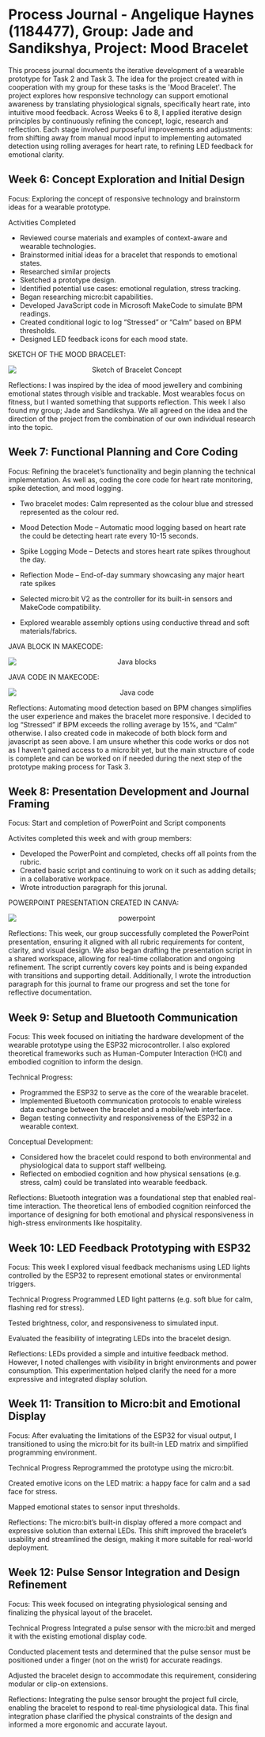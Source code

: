# Process Journal - Angelique Haynes (1184477), Group: Jade and Sandikshya,  Project: Mood Bracelet
This process journal documents the iterative development of a wearable prototype for Task 2 and Task 3. The idea for the project created with in cooperation with my group for these tasks is the 'Mood Bracelet'. The project explores how responsive technology can support emotional awareness by translating physiological signals, specifically heart rate, into intuitive mood feedback. Across Weeks 6 to 8, I applied iterative design principles by continuously refining the concept, logic, research and reflection. Each stage involved purposeful improvements and adjustments: from shifting away from manual mood input to implementing automated detection using rolling averages for heart rate, to refining LED feedback for emotional clarity. 

## Week 6: Concept Exploration and Initial Design
Focus: Exploring the concept of responsive technology and brainstorm ideas for a wearable prototype.

Activities Completed
- Reviewed course materials and examples of context-aware and wearable technologies.
- Brainstormed initial ideas for a bracelet that responds to emotional states.
- Researched similar projects
- Sketched a prototype design.
- Identified potential use cases: emotional regulation, stress tracking.
- Began researching micro:bit capabilities.
- Developed JavaScript code in Microsoft MakeCode to simulate BPM readings.
- Created conditional logic to log “Stressed” or “Calm” based on BPM thresholds.
- Designed LED feedback icons for each mood state.

SKETCH OF THE MOOD BRACELET:
<p align="center" style="text-align: center;">
  <img src="images/sketch.png" alt="Sketch of Bracelet Concept" style="display: block; margin-left: auto; margin-right: auto;"/>
</p>


Reflections: I was inspired by the idea of mood jewellery and combining emotional states through visible and trackable. Most wearables focus on fitness, but I wanted something that supports reflection. This week I also found my group; Jade and Sandikshya. We all agreed on the idea and the direction of the project from the combination of our own individual research into the topic.


## Week 7: Functional Planning and Core Coding
Focus: Refining the bracelet’s functionality and begin planning the technical implementation. As well as, coding the core code for heart rate monitoring, spike detection, and mood logging.

- Two bracelet modes: Calm represented as the colour blue and stressed represented as the colour red.

- Mood Detection Mode – Automatic mood logging based on heart rate the could be detecting heart rate every 10-15 seconds.

- Spike Logging Mode – Detects and stores heart rate spikes throughout the day.

- Reflection Mode – End-of-day summary showcasing any major heart rate spikes

- Selected micro:bit V2 as the controller for its built-in sensors and MakeCode compatibility.

- Explored wearable assembly options using conductive thread and soft materials/fabrics.


JAVA BLOCK IN MAKECODE:
<p align="center" style="text-align: center;">
  <img src="images/Java-blocks.png" alt="Java blocks" style="display: block; margin-left: auto; margin-right: auto;"/>
</p>


JAVA CODE IN MAKECODE:
<p align="center" style="text-align: center;">
  <img src="images/Java-code.png" alt="Java code" style="display: block; margin-left: auto; margin-right: auto;"/>
</p>

Reflections: Automating mood detection based on BPM changes simplifies the user experience and makes the bracelet more responsive. I decided to log “Stressed” if BPM exceeds the rolling average by 15%, and “Calm” otherwise. I also created code in makecode of both block form and javascript as seen above. I am unsure whether this code works or dos not as I haven't gained access to a micro:bit yet, but the main structure of code is complete and can be worked on if needed during the next step of the prototype making process for Task 3.


## Week 8: Presentation Development and Journal Framing
Focus: Start and completion of PowerPoint and Script components

Activites completed this week and with group members:

- Developed the PowerPoint and completed, checks off all points from the rubric.
- Created basic script and continuing to work on it such as adding details; in a collaborative workpace.
- Wrote introduction paragraph for this jorunal.

POWERPOINT PRESENTATION CREATED IN CANVA:
<p align="center" style="text-align: center;">
  <img src="images/powerpoint.png" alt="powerpoint" style="display: block; margin-left: auto; margin-right: auto;"/>
</p>

Reflections: This week, our group successfully completed the PowerPoint presentation, ensuring it aligned with all rubric requirements for content, clarity, and visual design. We also began drafting the presentation script in a shared workspace, allowing for real-time collaboration and ongoing refinement. The script currently covers key points and is being expanded with transitions and supporting detail. Additionally, I wrote the introduction paragraph for this journal to frame our progress and set the tone for reflective documentation.


## Week 9: Setup and Bluetooth Communication
Focus: This week focused on initiating the hardware development of the wearable prototype using the ESP32 microcontroller. I also explored theoretical frameworks such as Human-Computer Interaction (HCI) and embodied cognition to inform the design.

Technical Progress:
- Programmed the ESP32 to serve as the core of the wearable bracelet.
- Implemented Bluetooth communication protocols to enable wireless data exchange between the bracelet and a mobile/web interface.
- Began testing connectivity and responsiveness of the ESP32 in a wearable context.

Conceptual Development: 
- Considered how the bracelet could respond to both environmental and physiological data to support staff wellbeing.
- Reflected on embodied cognition and how physical sensations (e.g. stress, calm) could be translated into wearable feedback.

Reflections: Bluetooth integration was a foundational step that enabled real-time interaction. The theoretical lens of embodied cognition reinforced the importance of designing for both emotional and physical responsiveness in high-stress environments like hospitality.



## Week 10: LED Feedback Prototyping with ESP32
Focus: This week I explored visual feedback mechanisms using LED lights controlled by the ESP32 to represent emotional states or environmental triggers.

Technical Progress
Programmed LED light patterns (e.g. soft blue for calm, flashing red for stress).

Tested brightness, color, and responsiveness to simulated input.

Evaluated the feasibility of integrating LEDs into the bracelet design.

Reflections: LEDs provided a simple and intuitive feedback method. However, I noted challenges with visibility in bright environments and power consumption. This experimentation helped clarify the need for a more expressive and integrated display solution.



## Week 11: Transition to Micro:bit and Emotional Display
Focus: After evaluating the limitations of the ESP32 for visual output, I transitioned to using the micro:bit for its built-in LED matrix and simplified programming environment.

Technical Progress
Reprogrammed the prototype using the micro:bit.

Created emotive icons on the LED matrix: a happy face for calm and a sad face for stress.

Mapped emotional states to sensor input thresholds.

Reflections: The micro:bit’s built-in display offered a more compact and expressive solution than external LEDs. This shift improved the bracelet’s usability and streamlined the design, making it more suitable for real-world deployment.



## Week 12: Pulse Sensor Integration and Design Refinement
Focus: This week focused on integrating physiological sensing and finalizing the physical layout of the bracelet.

Technical Progress
Integrated a pulse sensor with the micro:bit and merged it with the existing emotional display code.

Conducted placement tests and determined that the pulse sensor must be positioned under a finger (not on the wrist) for accurate readings.

Adjusted the bracelet design to accommodate this requirement, considering modular or clip-on extensions.

Reflections: Integrating the pulse sensor brought the project full circle, enabling the bracelet to respond to real-time physiological data. This final integration phase clarified the physical constraints of the design and informed a more ergonomic and accurate layout.













